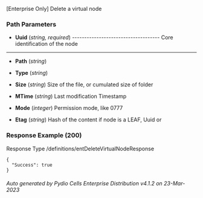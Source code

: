 






 
[Enterprise Only] Delete a virtual node  


### Path Parameters

 - **Uuid** (_string, required_) ------------------------------------
Core identification of the node
------------------------------------

 - **Path** (_string_) 

 - **Type** (_string_) 

 - **Size** (_string_) Size of the file, or cumulated size of folder

 - **MTime** (_string_) Last modification Timestamp

 - **Mode** (_integer_) Permission mode, like 0777

 - **Etag** (_string_) Hash of the content if node is a LEAF, Uuid or




### Response Example (200)
Response Type /definitions/entDeleteVirtualNodeResponse

```
{
  "Success": true
}
```




###### Auto generated by Pydio Cells Enterprise Distribution v4.1.2 on 23-Mar-2023
